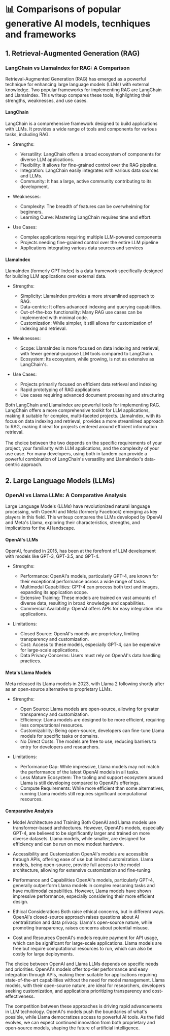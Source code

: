 # 📊 Comparisons of popular generative AI models, tecnhiques and frameworks

## 1. Retrieval-Augmented Generation (RAG)
### LangChain vs LlamaIndex for RAG: A Comparison
Retrieval-Augmented Generation (RAG) has emerged as a powerful technique for enhancing large language models (LLMs) with external knowledge. Two popular frameworks for implementing RAG are LangChain and LlamaIndex. This writeup compares these tools, highlighting their strengths, weaknesses, and use cases.
#### LangChain
LangChain is a comprehensive framework designed to build applications with LLMs. It provides a wide range of tools and components for various tasks, including RAG.
- Strengths:
  - Versatility: LangChain offers a broad ecosystem of components for diverse LLM applications.
  - Flexibility: It allows for fine-grained control over the RAG pipeline.
  - Integration: LangChain easily integrates with various data sources and LLMs.
  - Community: It has a large, active community contributing to its development.

- Weaknesses:
  - Complexity: The breadth of features can be overwhelming for beginners.
  - Learning Curve: Mastering LangChain requires time and effort.

- Use Cases:
  - Complex applications requiring multiple LLM-powered components
  - Projects needing fine-grained control over the entire LLM pipeline
  - Applications integrating various data sources and services

#### LlamaIndex
LlamaIndex (formerly GPT Index) is a data framework specifically designed for building LLM applications over external data.
- Strengths:
  - Simplicity: LlamaIndex provides a more streamlined approach to RAG.
  - Data-centric: It offers advanced indexing and querying capabilities.
  - Out-of-the-box functionality: Many RAG use cases can be implemented with minimal code.
  - Customization: While simpler, it still allows for customization of indexing and retrieval.

- Weaknesses:
  - Scope: LlamaIndex is more focused on data indexing and retrieval, with fewer general-purpose LLM tools compared to LangChain.
  - Ecosystem: Its ecosystem, while growing, is not as extensive as LangChain's.

- Use Cases:
  - Projects primarily focused on efficient data retrieval and indexing
  - Rapid prototyping of RAG applications
  - Use cases requiring advanced document processing and structuring


Both LangChain and LlamaIndex are powerful tools for implementing RAG. LangChain offers a more comprehensive toolkit for LLM applications, making it suitable for complex, multi-faceted projects. LlamaIndex, with its focus on data indexing and retrieval, provides a more streamlined approach to RAG, making it ideal for projects centered around efficient information retrieval. <br><br>
The choice between the two depends on the specific requirements of your project, your familiarity with LLM applications, and the complexity of your use case. For many developers, using both in tandem can provide a powerful combination of LangChain's versatility and LlamaIndex's data-centric approach.


## 2. Large Language Models (LLMs)
### OpenAI vs Llama LLMs: A Comparative Analysis
Large Language Models (LLMs) have revolutionized natural language processing, with OpenAI and Meta (formerly Facebook) emerging as key players in this field. This writeup compares the LLMs developed by OpenAI and Meta's Llama, exploring their characteristics, strengths, and implications for the AI landscape.

#### OpenAI's LLMs

OpenAI, founded in 2015, has been at the forefront of LLM development with models like GPT-3, GPT-3.5, and GPT-4.

- Strengths:
  - Performance: OpenAI's models, particularly GPT-4, are known for their exceptional performance across a wide range of tasks.
  - Multimodal Capabilities: GPT-4 can process both text and images, expanding its application scope.
  - Extensive Training: These models are trained on vast amounts of diverse data, resulting in broad knowledge and capabilities.
  - Commercial Availability: OpenAI offers APIs for easy integration into applications.

- Limitations:
  - Closed Source: OpenAI's models are proprietary, limiting transparency and customization.
  - Cost: Access to these models, especially GPT-4, can be expensive for large-scale applications.
  - Data Privacy Concerns: Users must rely on OpenAI's data handling practices.

#### Meta's Llama Models
Meta released its Llama models in 2023, with Llama 2 following shortly after as an open-source alternative to proprietary LLMs.

- Strengths:
  - Open Source: Llama models are open-source, allowing for greater transparency and customization.
  - Efficiency: Llama models are designed to be more efficient, requiring less computational resources.
  - Customizability: Being open-source, developers can fine-tune Llama models for specific tasks or domains.
  - No Direct Costs: The models are free to use, reducing barriers to entry for developers and researchers.

- Limitations:
  - Performance Gap: While impressive, Llama models may not match the performance of the latest OpenAI models in all tasks.
  - Less Mature Ecosystem: The tooling and support ecosystem around Llama is still developing compared to OpenAI's offerings.
  - Compute Requirements: While more efficient than some alternatives, running Llama models still requires significant computational resources.

#### Comparative Analysis
- Model Architecture and Training
Both OpenAI and Llama models use transformer-based architectures. However, OpenAI's models, especially GPT-4, are believed to be significantly larger and trained on more diverse datasets. Llama models, while smaller, are designed for efficiency and can be run on more modest hardware.

- Accessibility and Customization
OpenAI's models are accessible through APIs, offering ease of use but limited customization. Llama models, being open-source, provide full access to the model architecture, allowing for extensive customization and fine-tuning.

- Performance and Capabilities
OpenAI's models, particularly GPT-4, generally outperform Llama models in complex reasoning tasks and have multimodal capabilities. However, Llama models have shown impressive performance, especially considering their more efficient design.

- Ethical Considerations
Both raise ethical concerns, but in different ways. OpenAI's closed-source approach raises questions about AI centralization and data privacy. Llama's open-source nature, while promoting transparency, raises concerns about potential misuse.

- Cost and Resources
OpenAI's models require payment for API usage, which can be significant for large-scale applications. Llama models are free but require computational resources to run, which can also be costly for large deployments.


The choice between OpenAI and Llama LLMs depends on specific needs and priorities. OpenAI's models offer top-tier performance and easy integration through APIs, making them suitable for applications requiring state-of-the-art capabilities without the need for model management. Llama models, with their open-source nature, are ideal for researchers, developers seeking customization, and applications prioritizing transparency and cost-effectiveness.

The competition between these approaches is driving rapid advancements in LLM technology. OpenAI's models push the boundaries of what's possible, while Llama democratizes access to powerful AI tools. As the field evolves, we can expect continued innovation from both proprietary and open-source models, shaping the future of artificial intelligence.

